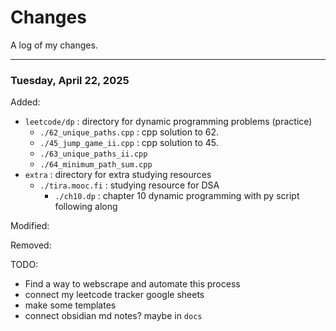 # Changes

A log of my changes.

---

### Tuesday, April 22, 2025

Added:

- `leetcode/dp` : directory for dynamic programming problems (practice)
  - `./62_unique_paths.cpp` : cpp solution to 62.
  - `./45_jump_game_ii.cpp` : cpp solution to 45.
  - `./63_unique_paths_ii.cpp`
  - `./64_minimum_path_sum.cpp`
- `extra` : directory for extra studying resources
  - `./tira.mooc.fi` : studying resource for DSA
    - `./ch10.dp` : chapter 10 dynamic programming with py script following along

Modified:

Removed:

TODO:

- Find a way to webscrape and automate this process
- connect my leetcode tracker google sheets
- make some templates
- connect obsidian md notes? maybe in `docs`
